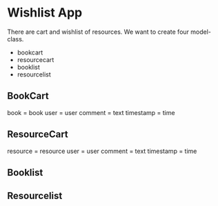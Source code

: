 # Wishlist App
There are cart and wishlist of resources.
We want to create four model-class.

- bookcart
- resourcecart
- booklist
- resourcelist

## BookCart
book = book
user = user
comment = text
timestamp = time

## ResourceCart
resource = resource
user = user
comment = text
timestamp = time


## Booklist

## Resourcelist
